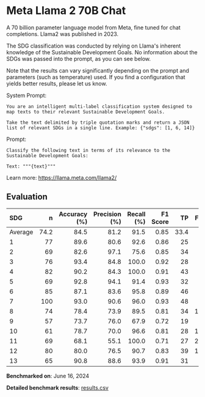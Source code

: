 # Meta Llama 2 70B Chat

A 70 billion parameter language model from Meta, fine tuned for chat
completions. Llama2 was published in 2023.

The SDG classification was conducted by relying on Llama's inherent knowledge
of the Sustainable Development Goals. No information about the SDGs was passed
into the prompt, as you can see below.

Note that the results can vary significantly depending on the prompt and
parameters (such as temperature) used. If you find a configuration that yields
better results, please let us know.

System Prompt:

```
You are an intelligent multi-label classification system designed to map texts to their relevant Sustainable Development Goals.

Take the text delimited by triple quotation marks and return a JSON list of relevant SDGs in a single line. Example: {"sdgs": [1, 6, 14]}
```

Prompt:

```
Classify the following text in terms of its relevance to the Sustainable Development Goals:

Text: """{text}"""
```


Learn more: https://llama.meta.com/llama2/

## Evaluation

| SDG     |    n |   Accuracy (%) |   Precision (%) |   Recall (%) |   F1 Score |   TP |   FP |   TN |   FN |
|:--------|-----:|---------------:|----------------:|-------------:|-----------:|-----:|-----:|-----:|-----:|
| Average | 74.2 |           84.5 |            81.2 |         91.5 |       0.85 | 33.4 |    8 | 29.7 |  3.1 |
| 1       |   77 |           89.6 |            80.6 |         92.6 |       0.86 |   25 |    6 |   44 |    2 |
| 2       |   69 |           82.6 |            97.1 |         75.6 |       0.85 |   34 |    1 |   23 |   11 |
| 3       |   76 |           93.4 |            84.8 |        100.0 |       0.92 |   28 |    5 |   43 |    0 |
| 4       |   82 |           90.2 |            84.3 |        100.0 |       0.91 |   43 |    8 |   31 |    0 |
| 5       |   69 |           92.8 |            94.1 |         91.4 |       0.93 |   32 |    2 |   32 |    3 |
| 6       |   85 |           87.1 |            83.6 |         95.8 |       0.89 |   46 |    9 |   28 |    2 |
| 7       |  100 |           93.0 |            90.6 |         96.0 |       0.93 |   48 |    5 |   45 |    2 |
| 8       |   74 |           78.4 |            73.9 |         89.5 |       0.81 |   34 |   12 |   24 |    4 |
| 9       |   57 |           73.7 |            76.0 |         67.9 |       0.72 |   19 |    6 |   23 |    9 |
| 10      |   61 |           78.7 |            70.0 |         96.6 |       0.81 |   28 |   12 |   20 |    1 |
| 11      |   69 |           68.1 |            55.1 |        100.0 |       0.71 |   27 |   22 |   20 |    0 |
| 12      |   80 |           80.0 |            76.5 |         90.7 |       0.83 |   39 |   12 |   25 |    4 |
| 13      |   65 |           90.8 |            88.6 |         93.9 |       0.91 |   31 |    4 |   28 |    2 |

**Benchmarked on**: June 16, 2024

**Detailed benchmark results**: [results.csv](results.csv)